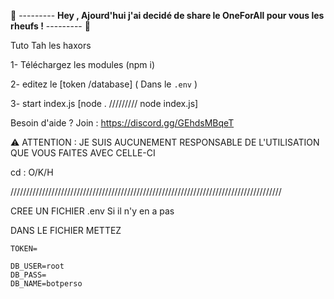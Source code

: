 🏴 ---------     **Hey , Ajourd'hui j'ai decidé de share le OneForAll pour vous les rheufs !** ---------  🏴

Tuto Tah les haxors


1-  Téléchargez les modules (npm i)

2- editez le  [token /database] ( Dans le `.env` )

3- start index.js [node .     ///////// node index.js] 




Besoin d'aide ? Join : https://discord.gg/GEhdsMBqeT

⚠️ ATTENTION : JE SUIS AUCUNEMENT RESPONSABLE DE L'UTILISATION QUE VOUS FAITES AVEC CELLE-CI

cd : O/K/H

//////////////////////////////////////////////////////////////////////////////////////


CREE UN FICHIER .env Si il n'y en a pas

DANS LE FICHIER METTEZ

```
TOKEN=

DB_USER=root
DB_PASS=
DB_NAME=botperso
